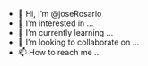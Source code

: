 - 👋 Hi, I’m @joseRosario
- 👀 I’m interested in ...
- 🌱 I’m currently learning ...
- 💞️ I’m looking to collaborate on ...
- 📫 How to reach me ...

<!---
josenxsjsis/josenxsjsis is a ✨ special ✨ repository because its `README.md` (this file) appears on your GitHub profile.
You can click the Preview link to take a look at your changes.
--->
